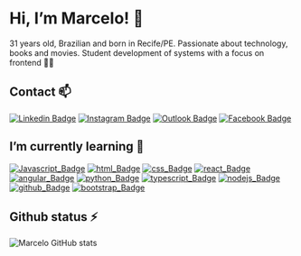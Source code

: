 # Hi, I’m Marcelo! 👋<br/>

31 years old, Brazilian and born in Recife/PE. Passionate about technology, books and movies. Student development of systems with a focus on frontend 👨‍🎓
<br/>

## Contact 📫

[![Linkedin Badge](https://img.shields.io/badge/-LinkedIn-blue?style=flat-square&logo=Linkedin&logoColor=white)](https://www.linkedin.com/in/marcelogomes90/) [![Instagram Badge](https://img.shields.io/badge/Instagram-E4405F?style=flat-square&logo=instagram&logoColor=white)](https://www.instagram.com/marcelogomes90/) [![Outlook Badge](https://img.shields.io/badge/Microsoft_Outlook-0078D4?style=flat-square&logo=microsoft-outlook&logoColor=white)](mailto:marcelo.sobrinho@outlook.com) [![Facebook Badge](https://img.shields.io/badge/Facebook-1877F2?style=flat-square&logo=facebook&logoColor=white)](https://www.facebook.com/profile.php?id=100025656512992)<br/>

## I’m currently learning 🚀

[![Javascript_Badge](https://img.shields.io/badge/JavaScript-323330?style=flat-square&logo=javascript&logoColor=F7DF1E)](https://developer.mozilla.org/pt-BR/docs/Web/JavaScript) [![html_Badge](https://img.shields.io/badge/HTML5-E34F26?style=flat-square&logo=html5&logoColor=white)](https://developer.mozilla.org/pt-BR/docs/Web/HTML) [![css_Badge](https://img.shields.io/badge/CSS3-1572B6?style=flat-square&logo=css3&logoColor=white)](https://developer.mozilla.org/pt-BR/docs/Web/CSS) [![react_Badge](https://img.shields.io/badge/React-20232A?style=flat-square&logo=react&logoColor=61DAFB)](https://pt-br.reactjs.org/docs/getting-started.html) [![angular_Badge](https://img.shields.io/badge/Angular-DD0031?style=flat-square&logo=angular&logoColor=white)](https://angular.io/docs) [![python_Badge](https://img.shields.io/badge/Python-FFD43B?style=flat-square&logo=python&logoColor=darkgreen)](https://docs.python.org/pt-br/3/tutorial/) [![typescript_Badge](https://img.shields.io/badge/TypeScript-007ACC?style=flat-square&logo=typescript&logoColor=white)](https://www.typescriptlang.org/docs/) [![nodejs_Badge](https://img.shields.io/badge/Node.js-339933?style=flat-square&logo=nodedotjs&logoColor=white)](https://nodejs.org/pt-br/docs/) [![github_Badge](https://img.shields.io/badge/GitHub-100000?style=flat-square&logo=github&logoColor=white)](https://github.com/marcelogomes90) [![bootstrap_Badge](https://img.shields.io/badge/Bootstrap-563D7C?style=flat-square&logo=bootstrap&logoColor=white)](https://getbootstrap.com.br/docs/4.1/getting-started/introduction/)<br/>

## Github status ⚡

![Marcelo GitHub stats](https://github-readme-stats.vercel.app/api?username=marcelogomes90&theme=nord&show_icons=true)
